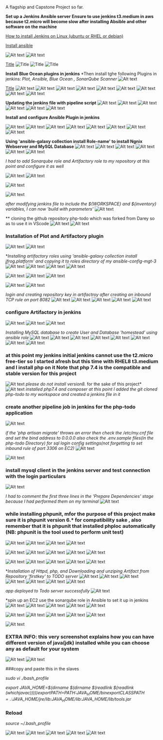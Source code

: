 A flagship and Capstone Project so far.

**Set up a Jenkins Ansible server**
**Ensure to use jenkins t3.medium in aws because  t2.micro will become slow after installing Absible and other software on the machine**

[How to install Jenkins on Linux (ubuntu or RHEL or debian)](https://www.jenkins.io/doc/book/installing/linux/)

[Install ansible](https://docs.ansible.com/ansible/latest/installation_guide/intro_installation.html#installing-and-upgrading-ansible)

![Alt text](IMG/Screenshot_20230604_180859.png)
![Alt text](IMG/Screenshot_20230604_181016.png)

[Title](README-2.md) ![Title](IMG/Screenshot_20230604_181033.png) ![Title](IMG/Screenshot_20230604_181512.png) ![Title](IMG/Screenshot_20230604_181632.png)

**Install Blue Ocean plugins in jenkins**
*Then install tghe following Plugins in jenkins: *Plot, Ansible, Blue Ocean , SonarQube Scanner*
![Alt text](IMG/Screenshot_20230604_181745.png)

[Title](README-2.md) ![Alt text](IMG/Screenshot_20230604_183447.png) 
![Alt text](IMG/Screenshot_20230604_183511.png) 
![Alt text](IMG/Screenshot_20230604_183701.png) 
![Alt text](IMG/Screenshot_20230604_183736.png) 
![Alt text](IMG/Screenshot_20230604_184000.png) 
![Alt text](IMG/Screenshot_20230604_184804.png)
![Alt text](IMG/Screenshot_20230609_091236.png)
![Alt text](IMG/Screenshot_20230609_091338.png)
![Alt text](IMG/Screenshot_20230609_093835.png)

**Updating the jenkins file with pipeline script**
![Alt text](IMG/Screenshot_20230609_094324.png)
![Alt text](IMG/Screenshot_20230609_093905.png)
![Alt text](IMG/Screenshot_20230609_095601.png)
![Alt text](IMG/Screenshot_20230609_094339.png)
![Alt text](IMG/Screenshot_20230609_095601.png) 
![Alt text](IMG/Screenshot_20230609_095741.png)

**Install and configure Ansible Plugin in jenkins**

![Alt text](IMG/Screenshot_20230609_102245.png) 
![Alt text](IMG/Screenshot_20230609_103629.png) 
![Alt text](IMG/Screenshot_20230609_190042.png) 
![Alt text](IMG/Screenshot_20230621_121546.png) 
![Alt text](IMG/Screenshot_20230621_121900.png) 
![Alt text](IMG/Screenshot_20230621_122210.png) 
![Alt text](IMG/Screenshot_20230621_122308.png) 
![Alt text](IMG/Screenshot_20230621_122422.png)

**Using 'ansible-galaxy collection install Role-name' to install Ngnix Webserver and MySQL Database**
![Alt text](IMG/Screenshot_20230621_135539.png)
![Alt text](IMG/Screenshot_20230621_134436.png)
![Alt text](IMG/Screenshot_20230622_105006.png)
![Alt text](IMG/Screenshot_20230622_105048.png)
![Alt text](IMG/Screenshot_20230622_105128.png) 
![Alt text](IMG/Screenshot_20230622_105134.png) 

*I had to add Sonarqube role and Artifactory role to my repository at this point and configure it as well*

![Alt text](IMG/Screenshot_20230712_112345.png)
![Alt text](IMG/Screenshot_20230712_112432.png)

![Alt text](IMG/Screenshot_20230712_120635.png)

![Alt text](IMG/Screenshot_20230712_112446.png)

*after modifying jenkins file to include the ${WORKSPACE} and ${inventory} variables, I can now 'build with parameters'*
![Alt text](IMG/Screenshot_20230622_123139.png)

** cloning the github repository php-todo which was forked from Darey so as to use it in VScode
![Alt text](IMG/Screenshot_20230622_200225.png) 
![Alt text](IMG/Screenshot_20230622_204817.png)

### Installation of Plot and Artifactory plugin
![Alt text](IMG/Screenshot_20230622_205800.png) 
![Alt text](IMG/Screenshot_20230622_205618.png)

**Installing artifactory roles using 'ansible-galaxy collection install jfrog.platform' and copying it to roles directory of my ansible-config-mgt-3*
![Alt text](IMG/Screenshot_20230622_213517.png) 
![Alt text](IMG/Screenshot_20230703_215430.png) 
![Alt text](IMG/Screenshot_20230704_090713.png)
![Alt text](IMG/Screenshot_20230704_090722.png)

![Alt text](IMG/Screenshot_20230704_222322.png) 
![Alt text](IMG/Screenshot_20230704_222328.png) 
![Alt text](IMG/Screenshot_20230704_222331.png)

![Alt text](IMG/Screenshot_20230704_091339.png)
![Alt text](IMG/Screenshot_20230704_120323.png)

*login and creating repository key in artifactroy after creating an inbound TCP rule on port 8082*
![Alt text](IMG/Screenshot_20230704_120337.png) 
![Alt text](IMG/Screenshot_20230704_120750.png) 
![Alt text](IMG/Screenshot_20230704_121106.png) 
![Alt text](IMG/Screenshot_20230704_121113.png) 
![Alt text](IMG/Screenshot_20230704_121412.png)


### configure Artifactory in jenkins
![Alt text](IMG/Screenshot_20230704_123344.png) 
![Alt text](IMG/Screenshot_20230704_123456.png) 
![Alt text](IMG/Screenshot_20230704_135235.png)

*Installing MySQL database to create User and Database 'homestead' using ansible role*
![Alt text](IMG/Screenshot_20230704_205626.png) 
![Alt text](IMG/Screenshot_20230704_205633.png) 
![Alt text](IMG/Screenshot_20230704_205637.png) 
![Alt text](IMG/Screenshot_20230704_205646.png) 
![Alt text](IMG/Screenshot_20230704_205703.png) 
![Alt text](IMG/Screenshot_20230704_205716.png) 
![Alt text](IMG/Screenshot_20230704_205722.png) 
![Alt text](IMG/Screenshot_20230704_205729.png)

### at this point my jenkins initial jenkins cannot use the t2.micro free-tier so I started afresh but this time with RHEL8 t3.medium and I install php on it **Note that php 7.4 is the compatible and stable version for this project**
![Alt text](IMG/Screenshot_20230705_001037.png) *please do not install version8.* for the sake of this project*
![Alt text](IMG/Screenshot_20230705_002714.png) *installed php7.4 and composer*
*at this point I added the git cloned php-todo to my workspace and created a jenkins file in it* 
### create another pipeline job in jenkins for the php-todo application
![Alt text](IMG/Screenshot_20230705_011709.png)


 *if the 'php artisan migrate' throws an error then check the /etc/my.cnf file and set the bind address to 0.0.0.0 also check the .env.sample files(in the php-todo Directory) for sql login config settings(not forgetting to set inbound rule of port 3306 on EC2)*
![Alt text](IMG/Screenshot_20230706_115726.png)

![Alt text](IMG/Screenshot_20230706_121935.png)

### install mysql client in the jenkins server and test connection with the login particulars
![Alt text](IMG/Screenshot_20230706_121611.png)

*I had to comment the first three lines in the 'Prepare Dependencies' stage because I had performed them on my terminal*
![Alt text](IMG/Screenshot_20230712_150326.png)

### while installing phpunit, mfor the purpose of this project make sure it is phpunit version 6.* for compatibility sake , also remember that it is phpunit that installed phploc automatically (NB: phpunit is the tool used to perform unit test)
![Alt text](IMG/Screenshot_20230706_132507.png)
![Alt text](IMG/Screenshot_20230706_122302.png) 
![Alt text](IMG/Screenshot_20230706_122321.png) 
![Alt text](IMG/Screenshot_20230706_123657.png)


![Alt text](IMG/Screenshot_20230706_141037.png) 
![Alt text](IMG/Screenshot_20230707_141435.png) 
![Alt text](IMG/Screenshot_20230707_142120.png) 
![Alt text](IMG/Screenshot_20230707_142223.png) 
![Alt text](IMG/Screenshot_20230707_142251.png)

![Alt text](IMG/Screenshot_20230707_144905.png) 
![Alt text](IMG/Screenshot_20230707_145006.png) 
![Alt text](IMG/Screenshot_20230707_145031.png) 
![Alt text](IMG/Screenshot_20230707_145037.png) 
![Alt text](IMG/Screenshot_20230707_160957.png)

**Installation of Httpd, php, and Downloading and unziping Artifact from Repository 'firstkey' to TODO server*
![Alt text](IMG/Screenshot_20230707_163943.png) 
![Alt text](IMG/Screenshot_20230707_164101.png) 
![Alt text](IMG/Screenshot_20230707_170631.png) 
![Alt text](IMG/Screenshot_20230707_190341.png) 
![Alt text](IMG/Screenshot_20230707_190412.png) 
![Alt text](IMG/Screenshot_20230707_190418.png) 
![Alt text](IMG/Screenshot_20230707_190425.png)

*app deployed to Todo server successfully*
![Alt text](IMG/Screenshot_20230707_191312.png)


*spin up an EC2 use the sonarqube role in Ansible to set it up in jenkins
![Alt text](IMG/Screenshot_20230707_211317.png) 
![Alt text](IMG/Screenshot_20230707_213043.png) 
![Alt text](IMG/Screenshot_20230707_220318.png) 
![Alt text](IMG/Screenshot_20230707_221446.png) 
![Alt text](IMG/Screenshot_20230707_221618.png)

![Alt text](IMG/Screenshot_20230707_222918.png) 
![Alt text](IMG/Screenshot_20230707_223412.png) 
![Alt text](IMG/Screenshot_20230707_224240.png) 
![Alt text](IMG/Screenshot_20230710_122312.png) 
![Alt text](IMG/Screenshot_20230710_122536.png)

![Alt text](IMG/Screenshot_20230710_123010.png) 

### EXTRA INFO: this very screenshot explains how you can have different version of java(jdk) installed while you can choose any as default for your system
![Alt text](IMG/Screenshot_20230710_123049.png) 
![Alt text](IMG/Screenshot_20230710_124114.png)

###copy and paste this in the slaves 

*sudo vi ./bash_profile*

*export JAVA_HOME=$(dirname $(dirname $(readlink $(readlink $(which javac))))) 
export PATH=$PATH:$JAVA_HOME/bin 
export CLASSPATH=.:$JAVA_HOME/jre/lib:$JAVA_HOME/lib:$JAVA_HOME/lib/tools.jar*

### Reload 
*source ~/.bash_profile*

![Alt text](IMG/Screenshot_20230711_162626.png) 
![Alt text](IMG/Screenshot_20230711_163147.png) 
![Alt text](IMG/Screenshot_20230711_170940.png) 
![Alt text](IMG/Screenshot_20230711_173756.png) 
![Alt text](IMG/Screenshot_20230711_173801.png)
